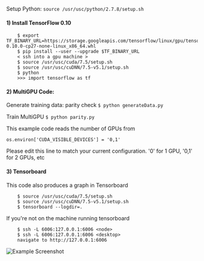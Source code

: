 Setup Python:
```source /usr/usc/python/2.7.8/setup.sh```

#### 1) Install TensorFlow 0.10
```
    $ export TF_BINARY_URL=https://storage.googleapis.com/tensorflow/linux/gpu/tensorflow-0.10.0-cp27-none-linux_x86_64.whl
    $ pip install --user --upgrade $TF_BINARY_URL
    < ssh into a gpu machine >
    $ source /usr/usc/cuda/7.5/setup.sh
    $ source /usr/usc/cuDNN/7.5-v5.1/setup.sh
    $ python
    >>> import tensorflow as tf
```


#### 2) MultiGPU Code:
Generate training data:   parity check
``` $ python generateData.py     ```
  
Train  MultiGPU
```$ python parity.py ```

This example code reads the number of GPUs from 
```
os.environ['CUDA_VISIBLE_DEVICES'] = '0,1'
```
Please edit this line to match your current configuration.  '0' for 1 GPU, '0,1' for 2 GPUs, etc

#### 3) Tensorboard
This code also produces a graph in Tensorboard
```
    $ source /usr/usc/cuda/7.5/setup.sh
    $ source /usr/usc/cuDNN/7.5-v5.1/setup.sh
    $ tensorboard --logdir=.
```

If you're not on the machine running tensorboard
```
    $ ssh -L 6006:127.0.0.1:6006 <node>
    $ ssh -L 6006:127.0.0.1:6006 <desktop>
    navigate to http://127.0.0.1:6006
```

![Example Screenshot](ScreenShot.png?raw=true "TensorBoard")
